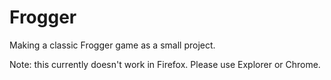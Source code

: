 Frogger
=======

Making a classic Frogger game as a small project.

Note: this currently doesn't work in Firefox. Please use Explorer or Chrome.
